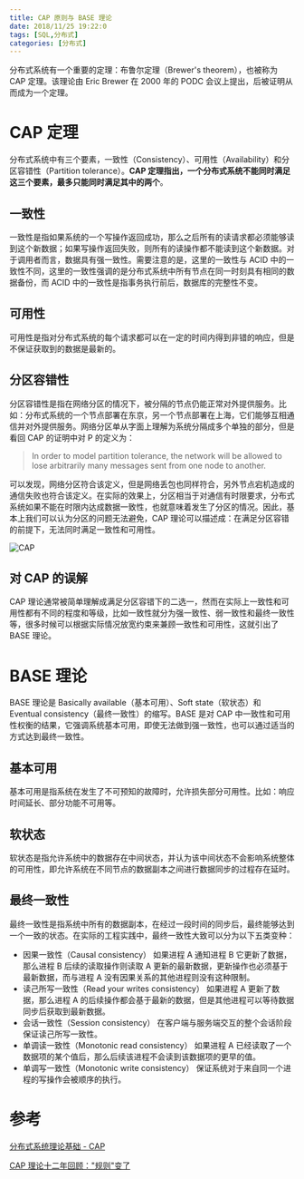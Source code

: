 ```yaml
---
title: CAP 原则与 BASE 理论
date: 2018/11/25 19:22:0
tags: [SQL,分布式]
categories: [分布式]
---
```


分布式系统有一个重要的定理：布鲁尔定理（Brewer's theorem），也被称为 CAP 定理。该理论由 Eric Brewer 在 2000 年的 PODC 会议上提出，后被证明从而成为一个定理。  

<!--more-->  

# CAP 定理
分布式系统中有三个要素，一致性（Consistency）、可用性（Availability）和分区容错性（Partition tolerance）。**CAP 定理指出，一个分布式系统不能同时满足这三个要素，最多只能同时满足其中的两个**。  

## 一致性
一致性是指如果系统的一个写操作返回成功，那么之后所有的读请求都必须能够读到这个新数据；如果写操作返回失败，则所有的读操作都不能读到这个新数据。对于调用者而言，数据具有强一致性。需要注意的是，这里的一致性与 ACID 中的一致性不同，这里的一致性强调的是分布式系统中所有节点在同一时刻具有相同的数据备份，而 ACID 中的一致性是指事务执行前后，数据库的完整性不变。  

## 可用性
可用性是指对分布式系统的每个请求都可以在一定的时间内得到非错的响应，但是不保证获取到的数据是最新的。  

## 分区容错性
分区容错性是指在网络分区的情况下，被分隔的节点仍能正常对外提供服务。比如：分布式系统的一个节点部署在东京，另一个节点部署在上海，它们能够互相通信并对外提供服务。网络分区单从字面上理解为系统分隔成多个单独的部分，但是看回 CAP 的证明中对 P 的定义为：  

> In order to model partition tolerance, the network will be allowed to lose arbitrarily many messages sent from one node to another.  

可以发现，网络分区符合该定义，但是网络丢包也同样符合，另外节点宕机造成的通信失败也符合该定义。在实际的效果上，分区相当于对通信有时限要求，分布式系统如果不能在时限内达成数据一致性，也就意味着发生了分区的情况。因此，基本上我们可以认为分区的问题无法避免，CAP 理论可以描述成：在满足分区容错的前提下，无法同时满足一致性和可用性。  

![CAP](https://img.nekolr.com/images/2018/12/06/KJz.png)  

## 对 CAP 的误解
CAP 理论通常被简单理解成满足分区容错下的二选一，然而在实际上一致性和可用性都有不同的程度和等级，比如一致性就分为强一致性、弱一致性和最终一致性等，很多时候可以根据实际情况放宽约束来兼顾一致性和可用性，这就引出了 BASE 理论。  

# BASE 理论
BASE 理论是 Basically available（基本可用）、Soft state（软状态）和 Eventual consistency（最终一致性）的缩写。BASE 是对 CAP 中一致性和可用性权衡的结果，它强调系统基本可用，即使无法做到强一致性，也可以通过适当的方式达到最终一致性。  

## 基本可用
基本可用是指系统在发生了不可预知的故障时，允许损失部分可用性。比如：响应时间延长、部分功能不可用等。  

## 软状态
软状态是指允许系统中的数据存在中间状态，并认为该中间状态不会影响系统整体的可用性，即允许系统在不同节点的数据副本之间进行数据同步的过程存在延时。  

## 最终一致性
最终一致性是指系统中所有的数据副本，在经过一段时间的同步后，最终能够达到一个一致的状态。在实际的工程实践中，最终一致性大致可以分为以下五类变种：  

- 因果一致性（Causal consistency）
如果进程 A 通知进程 B 它更新了数据，那么进程 B 后续的读取操作则读取 A 更新的最新数据，更新操作也必须基于最新数据，而与进程 A 没有因果关系的其他进程则没有这种限制。  
- 读己所写一致性（Read your writes consistency）
如果进程 A 更新了数据，那么进程 A 的后续操作都会基于最新的数据，但是其他进程可以等待数据同步后获取到最新数据。  
- 会话一致性（Session consistency）
在客户端与服务端交互的整个会话阶段保证读己所写一致性。  
- 单调读一致性（Monotonic read consistency）
如果进程 A 已经读取了一个数据项的某个值后，那么后续该进程不会读到该数据项的更早的值。  
- 单调写一致性（Monotonic write consistency）
保证系统对于来自同一个进程的写操作会被顺序的执行。  

# 参考
[分布式系统理论基础 - CAP](https://www.cnblogs.com/bangerlee/p/5328888.html)  

[CAP 理论十二年回顾："规则"变了](https://www.infoq.cn/article/cap-twelve-years-later-how-the-rules-have-changed)  
